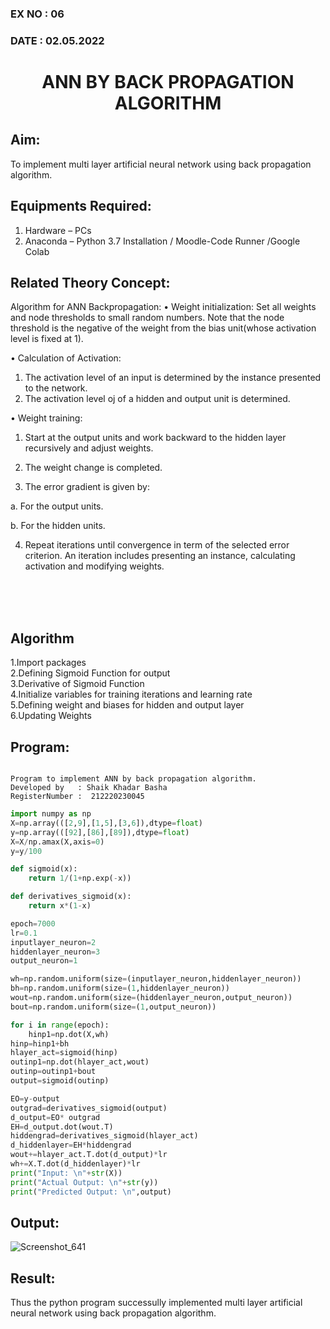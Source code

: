 ### EX NO : 06
### DATE  : 02.05.2022
# <p align="center"> ANN BY BACK PROPAGATION ALGORITHM </p>
## Aim:
   To implement multi layer artificial neural network using back propagation algorithm.
## Equipments Required:
1. Hardware – PCs
2. Anaconda – Python 3.7 Installation / Moodle-Code Runner /Google Colab

## Related Theory Concept:
Algorithm for ANN Backpropagation: 
• Weight initialization: 
        Set all weights and node thresholds to small random numbers. Note that the node threshold is the negative of the weight from the bias unit(whose activation level is fixed at 1). 
 
• Calculation of Activation: 
</br>
1.	The activation level of an input is determined by the instance presented to the network. 
2.	The activation level oj of a hidden and output unit is determined. 

• Weight training:

1.	Start at the output units and work backward to the hidden layer recursively and adjust weights. 

2.	The weight change is completed. 

3.	The error gradient is given by: 

a.	For the output units. 

b.	For the hidden units.

4.	Repeat iterations until convergence in term of the selected error criterion. An iteration includes presenting an instance, calculating activation and modifying weights. 

</br>
</br>
</br> 

## Algorithm
1.Import packages
</br>
2.Defining Sigmoid Function for output
</br>
3.Derivative of Sigmoid Function
</br>
4.Initialize variables for training iterations and learning rate
</br>
5.Defining weight and biases for hidden and output layer
</br>
6.Updating Weights

## Program:
```

Program to implement ANN by back propagation algorithm.
Developed by   : Shaik Khadar Basha
RegisterNumber :  212220230045

```
```python
import numpy as np
X=np.array(([2,9],[1,5],[3,6]),dtype=float)
y=np.array(([92],[86],[89]),dtype=float)
X=X/np.amax(X,axis=0)
y=y/100

def sigmoid(x):
    return 1/(1+np.exp(-x))

def derivatives_sigmoid(x):
    return x*(1-x)

epoch=7000
lr=0.1
inputlayer_neuron=2
hiddenlayer_neuron=3
output_neuron=1

wh=np.random.uniform(size=(inputlayer_neuron,hiddenlayer_neuron))
bh=np.random.uniform(size=(1,hiddenlayer_neuron))
wout=np.random.uniform(size=(hiddenlayer_neuron,output_neuron))
bout=np.random.uniform(size=(1,output_neuron))

for i in range(epoch):
    hinp1=np.dot(X,wh)
hinp=hinp1+bh
hlayer_act=sigmoid(hinp)
outinp1=np.dot(hlayer_act,wout)
outinp=outinp1+bout
output=sigmoid(outinp)

EO=y-output
outgrad=derivatives_sigmoid(output)
d_output=EO* outgrad
EH=d_output.dot(wout.T)
hiddengrad=derivatives_sigmoid(hlayer_act)
d_hiddenlayer=EH*hiddengrad
wout+=hlayer_act.T.dot(d_output)*lr
wh+=X.T.dot(d_hiddenlayer)*lr
print("Input: \n"+str(X))
print("Actual Output: \n"+str(y))
print("Predicted Output: \n",output)
```

## Output:
![Screenshot_641](https://user-images.githubusercontent.com/75235455/168618315-a0140218-8b6d-4dab-83f1-c9bba969805e.png)


## Result:
Thus the python program successully implemented multi layer artificial neural network using back propagation algorithm.
